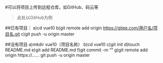 #可以将项目上传到远程仓库，如GitHub、码云等
>此处以GitHub为例

##已有项目：
 a)cd vue10
 b)git remote add origin https://gitee.com/用户名/项目名.git
 c)git push -u origin master

##没有项目
a)mkdir vue10（项目名称）
b)cd vue10
c)git init
d)touch README.md
e)git add README.md
f)git commit -m “”
g)git remote add origin https://……
git push -u origin master